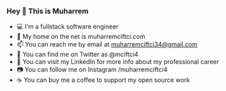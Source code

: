 ### Hey 👋 This is Muharrem

- 💻 I'm a fullstack software engineer
- 🔗 My home on the net is muharremciftci.com
- 📫 You can reach me by email at muharremciftci34@gmail.com
- 🐤 You can find me on Twitter as @mciftci4
- 💼 You can visit my LinkedIn for more info about my professional career
- 📷 You can follow me on Instagram /muharremciftci4
- ☕ You can buy me a coffee to support my open source work



